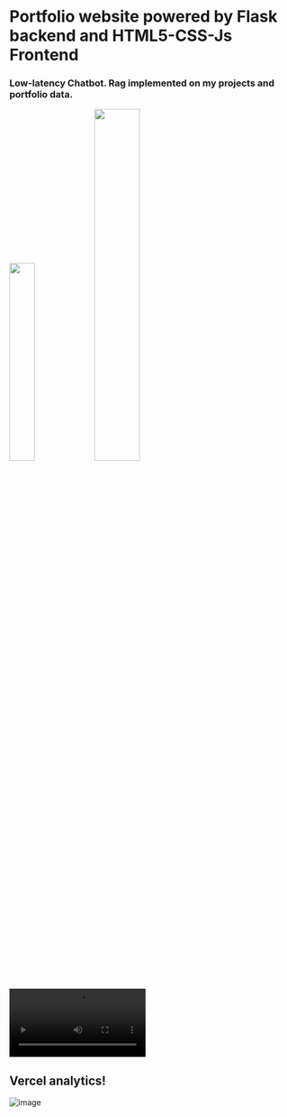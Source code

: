# Portfolio website powered by Flask backend and HTML5-CSS-Js Frontend

### Low-latency Chatbot. Rag implemented on my projects and portfolio data.

<img src="https://github.com/user-attachments/assets/51d2f65c-f5ec-4b0a-87fd-39aa609fd053" width="30%"><img src="https://github.com/user-attachments/assets/2b88330f-a160-4510-927a-d2b260b36a1d" width="40%"> 
<video src="https://github.com/user-attachments/assets/a51e45f5-8c7a-4207-9743-04a986ff26cb" autoplay controls width=48%>

## Vercel analytics!
![image](https://github.com/user-attachments/assets/792c0a0f-0fc4-4293-9d20-0c51b1f16eae)


